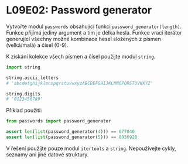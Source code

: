 # L09E02: Password generator
Vytvořte modul `passwords` obsahující funkci `password_generator(length)`. Funkce přijímá jediný argument a tím je délka hesla. Funkce vrací iterátor generující všechny možné kombinace hesel složených z písmen (velká/malá) a čísel (0-9).

K získání kolekce všech písmen a čísel použijte modul `string`.

```python
import string

string.ascii_letters
# 'abcdefghijklmnopqrstuvwxyzABCDEFGHIJKLMNOPQRSTUVWXYZ'

string.digits
# '0123456789'
```

Příklad použití:

```python
from passwords import password_generator

assert len(list(password_generator(4))) == 677040
assert len(list(password_generator(5))) == 8936928
```

V řešení použíjte pouze modul `itertools` a `string`. Nepoužívejte cykly, seznamy ani jiné datové struktury.

